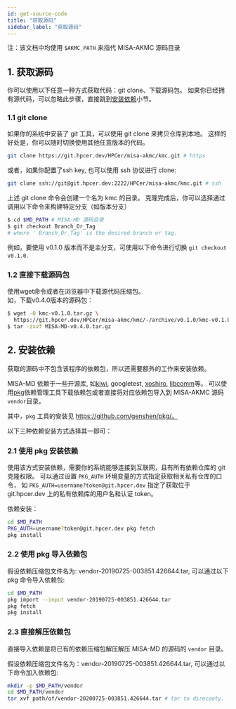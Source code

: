 ```yaml
---
id: get-source-code
title: "获取源码"
sidebar_label: "获取源码"
---
```


注：该文档中均使用 `$AKMC_PATH` 来指代 MISA-AKMC 源码目录

## 1. 获取源码
你可以使用以下任意一种方式获取代码：git clone、下载源码包。
如果你已经拥有源代码，可以忽略此步骤，直接跳到[安装依赖](#2-安装依赖)小节。

### 1.1 git clone
如果你的系统中安装了 git 工具，可以使用 git clone 来拷贝仓库到本地。
这样的好处是，你可以随时切换使用其他任意版本的代码。
```bash
git clone https://git.hpcer.dev/HPCer/misa-akmc/kmc.git # https
```

或者，如果你配置了ssh key, 也可以使用 ssh 协议进行 clone:
```bash
git clone ssh://git@git.hpcer.dev:2222/HPCer/misa-akmc/kmc.git # ssh
```

上述 git clone 命令会创建一个名为 kmc 的目录。
克隆完成后，你可以选择通过调用以下命令来构建特定分支（如版本分支）
```bash
$ cd $MD_PATH # MISA-MD 源码目录
$ git checkout Branch_Or_Tag
# where ' Branch_Or_Tag' is the desired branch or tag.
```
例如，要使用 v0.1.0 版本而不是主分支，可使用以下命令进行切换 `git checkout v0.1.0`.

### 1.2 直接下载源码包
使用wget命令或者在浏览器中下载源代码压缩包。  
如，下载v0.4.0版本的源码包：
```bash
$ wget -O kmc-v0.1.0.tar.gz \
  https://git.hpcer.dev/HPCer/misa-akmc/kmc/-/archive/v0.1.0/kmc-v0.1.0.tar.gz
$ tar -zxvf MISA-MD-v0.4.0.tar.gz
```

## 2. 安装依赖

获取的源码中不包含该程序的依赖包，所以还需要额外的工作来安装依赖。

MISA-MD 依赖于一些开源库, 如[kiwi](https://git.hpcer.dev/genshen/kiwi),
googletest, [xoshiro](https://github.com/misa-kmc/xoshiro), [libcomm](https://git.hpcer.dev/HPCer/CrystalMD/libcomm)等。
可以使用[pkg](https://github.com/genshen/pkg)依赖管理工具下载依赖包或者直接将对应依赖包导入到 MISA-AKMC 源码`vendor`目录。

其中，`pkg` 工具的安装见 https://github.com/genshen/pkg/。

以下三种依赖安装方式选择其一即可：

### 2.1 使用 pkg 安装依赖
使用该方式安装依赖，需要你的系统能够连接到互联网，且有所有依赖仓库的 git 克隆权限。
可以通过设置 `PKG_AUTH` 环境变量的方式指定获取相关私有仓库的口令，
如 `PKG_AUTH=username?token@git.hpcer.dev` 指定了获取位于 git.hpcer.dev 上的私有依赖库的用户名和认证 token。

依赖安装：
```bash
cd $MD_PATH
PKG_AUTH=username?token@git.hpcer.dev pkg fetch
pkg install
```

### 2.2 使用 pkg 导入依赖包
假设依赖压缩包文件名为: vendor-20190725-003851.426644.tar, 可以通过以下 pkg 命令导入依赖包:
```bash
cd $MD_PATH
pkg import --input vendor-20190725-003851.426644.tar
pkg fetch
pkg install
```

### 2.3 直接解压依赖包

直接导入依赖是将已有的依赖压缩包解压解压 MISA-MD 的源码的 `vendor` 目录。

假设依赖压缩包文件名为：vendor-20190725-003851.426644.tar, 可以通过以下命令加入依赖包:
```bash
mkdir -p $MD_PATH/vendor
cd $MD_PATH/vendor
tar xvf path/of/vendor-20200725-003851.426644.tar # tar to direcooty.
```
